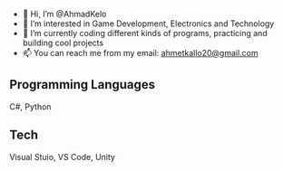 - 👋 Hi, I’m @AhmadKelo
- 👀 I’m interested in Game Development, Electronics and Technology
- 🌱 I’m currently coding different kinds of programs, practicing and building cool projects
- 📫 You can reach me from my email: ahmetkallo20@gmail.com

## Programming Languages
C#, Python

## Tech
Visual Stuio, VS Code, Unity

<!---
AhmadKelo/AhmadKelo is a ✨ special ✨ repository because its `README.md` (this file) appears on your GitHub profile.
You can click the Preview link to take a look at your changes.
--->
